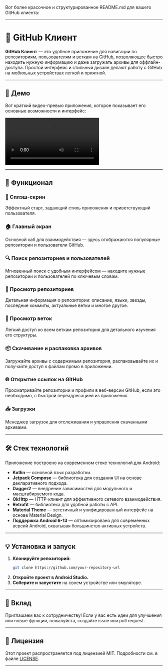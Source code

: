 Вот более красочное и структурированное README.md для вашего GitHub клиента:

---

# 📱 GitHub Клиент

**GitHub Клиент** — это удобное приложение для навигации по репозиториям, пользователям и веткам на GitHub, позволяющее быстро находить нужную информацию и даже загружать архивы для оффлайн-доступа. Простой интерфейс и стильный дизайн делают работу с GitHub на мобильных устройствах легкой и приятной.

---

## 🎥 Демо

Вот краткий видео-превью приложения, которое показывает его основные возможности и интерфейс:

![Preview](ComposeTestApplication/demo/Screen_recording_20241113_025444.mp4)

---

## 🚀 Функционал

### 🌅 Сплэш-скрин
Эффектный старт, задающий стиль приложения и приветствующий пользователя.

### 🏠 Главный экран
Основной хаб для взаимодействия — здесь отображаются популярные репозитории и пользователи GitHub.

### 🔍 Поиск репозиториев и пользователей
Мгновенный поиск с удобным интерфейсом — находите нужные репозитории и пользователей по ключевым словам.

### 📂 Просмотр репозиториев
Детальная информация о репозитории: описание, языки, звезды, последние коммиты, актуальные ветки и многое другое.

### 🌳 Просмотр веток
Легкий доступ ко всем веткам репозитория для детального изучения его структуры.

### 📦 Скачивание и распаковка архивов
Загружайте архивы с содержимым репозитория, распаковывайте их и получайте доступ к файлам прямо в приложении.

### 🌐 Открытие ссылок на GitHub
Просматривайте репозитории и профили в веб-версии GitHub, если это необходимо, с быстрой переадресацией из приложения.

### 📥 Загрузки
Менеджер загрузок для отслеживания и управления скачанными архивами.

---

## 🛠️ Стек технологий

Приложение построено на современном стеке технологий для Android:

- **Kotlin** — основной язык разработки.
- **Jetpack Compose** — библиотека для создания UI на основе декларативного подхода.
- **Dagger2** — внедрение зависимостей для модульного и масштабируемого кода.
- **OkHttp** — HTTP-клиент для эффективного сетевого взаимодействия.
- **Retrofit** — библиотека для удобной работы с API.
- **Material Theme** — эстетичный и унифицированный интерфейс на основе Material Design.
- **Поддержка Android 6-13** — оптимизировано для современных версий Android, охватывая большинство активных устройств.

---

## 💡 Установка и запуск

1. **Клонируйте репозиторий:**
   ```bash
   git clone https://github.com/your-repository-url
   ```
2. **Откройте проект в Android Studio.**
3. **Соберите и запустите** на своем устройстве или эмуляторе.

---

## 🤝 Вклад

Приглашаем вас к сотрудничеству! Если у вас есть идеи для улучшения или новые функции, пожалуйста, создайте issue или pull request.

---

## 📄 Лицензия

Этот проект распространяется под лицензией MIT. Подробности см. в файле [LICENSE](LICENSE).

---

